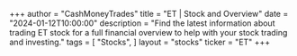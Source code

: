 +++
author = "CashMoneyTrades"
title = "ET | Stock and Overview"
date = "2024-01-12T10:00:00"
description = "Find the latest information about trading ET stock for a full financial overview to help with your stock trading and investing."
tags = [
"Stocks",
]
layout = "stocks"
ticker = "ET"
+++
        


    
        